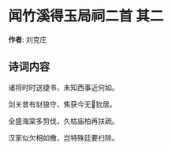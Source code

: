 # 闻竹溪得玉局祠二首  其二

**作者**: 刘克庄

## 诗词内容

诸将时时送捷书，未知西事近何如。

剑关昔有豺狼守，焦获今无𤞤狁居。

全盛海棠多剪伐，久枯庙柏再扶疏。

汉家似欠相如檄，岂特殊廷要扫除。

